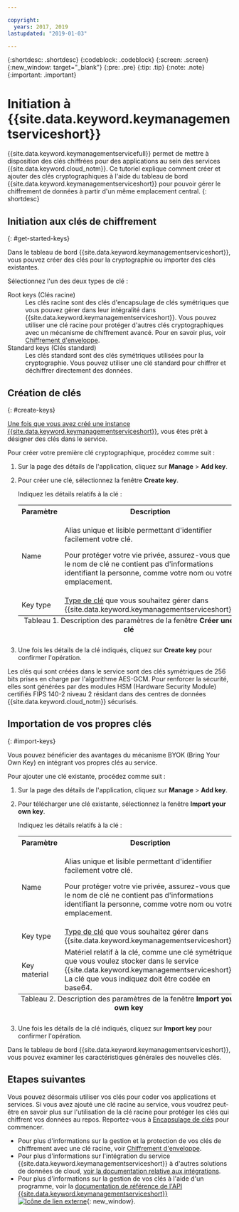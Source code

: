 ```yaml
---

copyright:
  years: 2017, 2019
lastupdated: "2019-01-03"

---
```


{:shortdesc: .shortdesc}
{:codeblock: .codeblock}
{:screen: .screen}
{:new_window: target="_blank"}
{:pre: .pre}
{:tip: .tip}
{:note: .note}
{:important: .important}

# Initiation à {{site.data.keyword.keymanagementserviceshort}}

{{site.data.keyword.keymanagementservicefull}} permet de mettre à disposition des clés chiffrées pour des applications au sein des services {{site.data.keyword.cloud_notm}}. Ce tutoriel explique comment créer et ajouter des clés cryptographiques à l'aide du tableau de bord {{site.data.keyword.keymanagementserviceshort}} pour pouvoir gérer le chiffrement de données à partir d'un même emplacement central.
{: shortdesc}

## Initiation aux clés de chiffrement
{: #get-started-keys}

Dans le tableau de bord {{site.data.keyword.keymanagementserviceshort}}, vous pouvez créer des clés pour la cryptographie ou importer des clés existantes. 

Sélectionnez l'un des deux types de clé :

<dl>
  <dt>Root keys (Clés racine)</dt>
    <dd>Les clés racine sont des clés d'encapsulage de clés symétriques que vous pouvez gérer dans leur intégralité dans {{site.data.keyword.keymanagementserviceshort}}. Vous pouvez utiliser une clé racine pour protéger d'autres clés cryptographiques avec un mécanisme de chiffrement avancé. Pour en savoir plus, voir <a href="/docs/services/key-protect/concepts/envelope-encryption.html">Chiffrement d'enveloppe</a>.</dd>
  <dt>Standard keys (Clés standard)</dt>
    <dd>Les clés standard sont des clés symétriques utilisées pour la cryptographie. Vous pouvez utiliser une clé standard pour chiffrer et déchiffrer directement des données.</dd>
</dl>

## Création de clés
{: #create-keys}

[Une fois que vous avez créé une instance {{site.data.keyword.keymanagementserviceshort}}](https://{DomainName}/catalog/services/key-protect/?taxonomyNavigation=apps), vous êtes prêt à désigner des clés dans le service. 

Pour créer votre première clé cryptographique, procédez comme suit : 

1. Sur la page des détails de l'application, cliquez sur **Manage** &gt; **Add key**.
2. Pour créer une clé, sélectionnez la fenêtre **Create key**.

    Indiquez les détails relatifs à la clé :

    <table>
      <tr>
        <th>Paramètre</th>
        <th>Description</th>
      </tr>
      <tr>
        <td>Name</td>
        <td>
          <p>Alias unique et lisible permettant d'identifier facilement votre clé.</p>
          <p>Pour protéger votre vie privée, assurez-vous que le nom de clé ne contient pas d'informations identifiant la personne, comme votre nom ou votre emplacement.</p>
        </td>
      </tr>
      <tr>
        <td>Key type</td>
        <td><a href="/docs/services/key-protect/concepts/envelope-encryption.html#key-types">Type de clé</a> que vous souhaitez gérer dans {{site.data.keyword.keymanagementserviceshort}}.</td>
      </tr>
      <caption style="caption-side:bottom;">Tableau 1. Description des paramètres de la fenêtre <b>Créer une clé</b></caption>
    </table>

3. Une fois les détails de la clé indiqués, cliquez sur **Create key** pour confirmer l'opération. 

Les clés qui sont créées dans le service sont des clés symétriques de 256 bits prises en charge par l'algorithme AES-GCM. Pour renforcer la sécurité, elles sont générées par des modules HSM (Hardware Security Module) certifiés FIPS 140-2 niveau 2 résidant dans des centres de données {{site.data.keyword.cloud_notm}} sécurisés. 

## Importation de vos propres clés
{: #import-keys}

Vous pouvez bénéficier des avantages du mécanisme BYOK (Bring Your Own Key) en intégrant vos propres clés au service. 

Pour ajouter une clé existante, procédez comme suit :

1. Sur la page des détails de l'application, cliquez sur **Manage** &gt; **Add key**.
2. Pour télécharger une clé existante, sélectionnez la fenêtre **Import your own key**.

    Indiquez les détails relatifs à la clé :

    <table>
      <tr>
        <th>Paramètre</th>
        <th>Description</th>
      </tr>
      <tr>
        <td>Name</td>
        <td>
          <p>Alias unique et lisible permettant d'identifier facilement votre clé.</p>
          <p>Pour protéger votre vie privée, assurez-vous que le nom de clé ne contient pas d'informations identifiant la personne, comme votre nom ou votre emplacement.</p>
        </td>
      </tr>
      <tr>
        <td>Key type</td>
        <td><a href="/docs/services/key-protect/concepts/envelope-encryption.html#key-types">Type de clé</a> que vous souhaitez gérer dans {{site.data.keyword.keymanagementserviceshort}}.</td>
      </tr>
      <tr>
        <td>Key material</td>
        <td>Matériel relatif à la clé, comme une clé symétrique, que vous voulez stocker dans le service {{site.data.keyword.keymanagementserviceshort}}. La clé que vous indiquez doit être codée en base64.</td>
      </tr>
      <caption style="caption-side:bottom;">Tableau 2. Description des paramètres de la fenêtre <b>Import your own key</b></caption>
    </table>

3. Une fois les détails de la clé indiqués, cliquez sur **Import key** pour confirmer l'opération. 

Dans le tableau de bord {{site.data.keyword.keymanagementserviceshort}}, vous pouvez examiner les caractéristiques générales des nouvelles clés. 

## Etapes suivantes

Vous pouvez désormais utiliser vos clés pour coder vos applications et services. Si vous avez ajouté une clé racine au service, vous voudrez peut-être en savoir plus sur l'utilisation de la clé racine pour protéger les clés qui chiffrent vos données au repos. Reportez-vous à [Encapsulage de clés](/docs/services/key-protect/wrap-keys.html) pour commencer.

- Pour plus d'informations sur la gestion et la protection de vos clés de chiffrement avec une clé racine, voir [Chiffrement d'enveloppe](/docs/services/key-protect/concepts/envelope-encryption.html).
- Pour plus d'informations sur l'intégration du service {{site.data.keyword.keymanagementserviceshort}} à d'autres solutions de données de cloud, [voir la documentation relative aux intégrations](/docs/services/key-protect/integrations/integrate-services.html).
- Pour plus d'informations sur la gestion de vos clés à l'aide d'un programme, voir la [documentation de référence de l'API {{site.data.keyword.keymanagementserviceshort}} ![Icône de lien externe](../../icons/launch-glyph.svg "Icône de lien externe")](https://{DomainName}/apidocs/key-protect){: new_window}.
